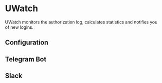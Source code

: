 # UWatch

UWatch monitors the authorization log, calculates statistics and notifies you of new logins.

## Configuration

## Telegram Bot

## Slack

